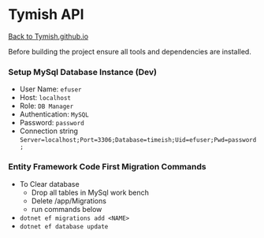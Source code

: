 # Tymish API
[Back to Tymish.github.io](https://tymish.github.io)

Before building the project ensure all tools and dependencies are installed.

### Setup MySql Database Instance (Dev)
* User Name: `efuser`
* Host: `localhost`
* Role: `DB Manager`
* Authentication: `MySQL`
* Password: `password`
* Connection string `Server=localhost;Port=3306;Database=timeish;Uid=efuser;Pwd=password;`

### Entity Framework Code First Migration Commands
* To Clear database
  * Drop all tables in MySql work bench
  * Delete /app/Migrations
  * run commands below
* `dotnet ef migrations add <NAME>`
* `dotnet ef database update`
